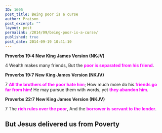 ```yaml
---
ID: 1605
post_title: Being poor is a curse
author: Praison
post_excerpt: ""
layout: post
permalink: /2014/09/being-poor-is-a-curse/
published: true
post_date: 2014-09-19 10:41:10
---
```

<strong>Proverbs 19:4</strong>
<strong> New King James Version (NKJV)</strong>

4 Wealth makes many friends,
But the <span style="color: #ff00ff;"><strong>poor is separated from his friend</strong></span>.

<strong>Proverbs 19:7</strong>
<strong> New King James Version (NKJV)</strong>

7 <span style="color: #ff00ff;"><strong>All the brothers of the poor hate him</strong></span>;
How much more do his <span style="color: #ff00ff;"><strong>friends go far from him</strong></span>!
He may pursue them with words, yet <span style="color: #ff00ff;"><strong>they abandon him</strong></span>.

<strong>Proverbs 22:7</strong>
<strong> New King James Version (NKJV)</strong>

7 The <span style="color: #ff00ff;"><strong>rich rules over the poor</strong></span>,
And the <span style="color: #ff00ff;"><strong>borrower is servant to the lender</strong></span>.
<h2>But Jesus delivered us from Poverty</h2>